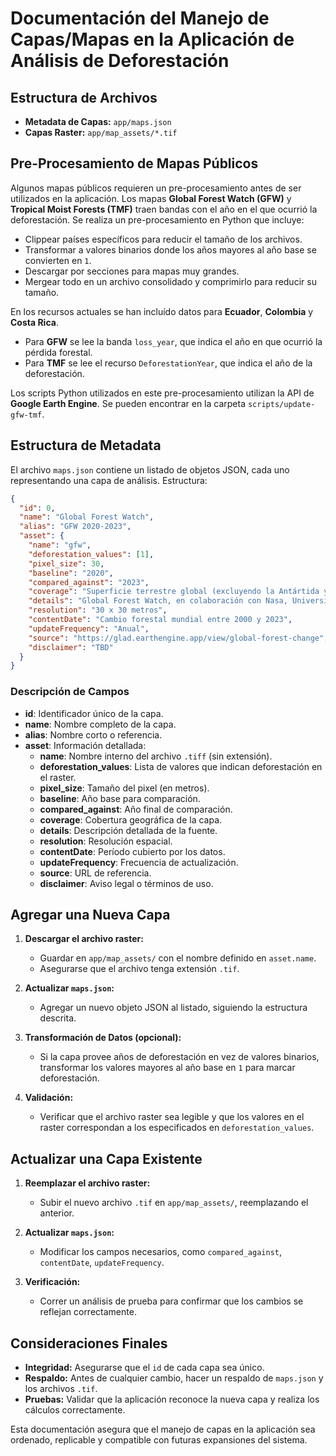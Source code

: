 # Documentación del Manejo de Capas/Mapas en la Aplicación de Análisis de Deforestación

## Estructura de Archivos

- **Metadata de Capas:** `app/maps.json`
- **Capas Raster:** `app/map_assets/*.tif`

## Pre-Procesamiento de Mapas Públicos

Algunos mapas públicos requieren un pre-procesamiento antes de ser utilizados en la aplicación. Los mapas **Global Forest Watch (GFW)** y **Tropical Moist Forests (TMF)** traen bandas con el año en el que ocurrió la deforestación. Se realiza un pre-procesamiento en Python que incluye:

- Clippear países específicos para reducir el tamaño de los archivos.
- Transformar a valores binarios donde los años mayores al año base se convierten en `1`.
- Descargar por secciones para mapas muy grandes.
- Mergear todo en un archivo consolidado y comprimirlo para reducir su tamaño.

En los recursos actuales se han incluído datos para **Ecuador**, **Colombia** y **Costa Rica**.

- Para **GFW** se lee la banda `loss_year`, que indica el año en que ocurrió la pérdida forestal.
- Para **TMF** se lee el recurso `DeforestationYear`, que indica el año de la deforestación.

Los scripts Python utilizados en este pre-procesamiento utilizan la API de **Google Earth Engine**. Se pueden encontrar en la carpeta `scripts/update-gfw-tmf`.

## Estructura de Metadata

El archivo `maps.json` contiene un listado de objetos JSON, cada uno representando una capa de análisis. Estructura:

```json
{
  "id": 0,
  "name": "Global Forest Watch",
  "alias": "GFW 2020-2023",
  "asset": {
    "name": "gfw",
    "deforestation_values": [1],
    "pixel_size": 30,
    "baseline": "2020",
    "compared_against": "2023",
    "coverage": "Superficie terrestre global (excluyendo la Antártida y otras islas del Ártico)",
    "details": "Global Forest Watch, en colaboración con Nasa, Universidad de Maryland y Google",
    "resolution": "30 x 30 metros",
    "contentDate": "Cambio forestal mundial entre 2000 y 2023",
    "updateFrequency": "Anual",
    "source": "https://glad.earthengine.app/view/global-forest-change",
    "disclaimer": "TBD"
  }
}
```

### Descripción de Campos

- **id**: Identificador único de la capa.
- **name**: Nombre completo de la capa.
- **alias**: Nombre corto o referencia.
- **asset**: Información detallada:
  - **name**: Nombre interno del archivo `.tiff` (sin extensión).
  - **deforestation_values**: Lista de valores que indican deforestación en el raster.
  - **pixel_size**: Tamaño del pixel (en metros).
  - **baseline**: Año base para comparación.
  - **compared_against**: Año final de comparación.
  - **coverage**: Cobertura geográfica de la capa.
  - **details**: Descripción detallada de la fuente.
  - **resolution**: Resolución espacial.
  - **contentDate**: Período cubierto por los datos.
  - **updateFrequency**: Frecuencia de actualización.
  - **source**: URL de referencia.
  - **disclaimer**: Aviso legal o términos de uso.

## Agregar una Nueva Capa

1. **Descargar el archivo raster:**

   - Guardar en `app/map_assets/` con el nombre definido en `asset.name`.
   - Asegurarse que el archivo tenga extensión `.tif`.

2. **Actualizar `maps.json`:**

   - Agregar un nuevo objeto JSON al listado, siguiendo la estructura descrita.

3. **Transformación de Datos (opcional):**

   - Si la capa provee años de deforestación en vez de valores binarios, transformar los valores mayores al año base en `1` para marcar deforestación.

4. **Validación:**
   - Verificar que el archivo raster sea legible y que los valores en el raster correspondan a los especificados en `deforestation_values`.

## Actualizar una Capa Existente

1. **Reemplazar el archivo raster:**

   - Subir el nuevo archivo `.tif` en `app/map_assets/`, reemplazando el anterior.

2. **Actualizar `maps.json`:**

   - Modificar los campos necesarios, como `compared_against`, `contentDate`, `updateFrequency`.

3. **Verificación:**
   - Correr un análisis de prueba para confirmar que los cambios se reflejan correctamente.

## Consideraciones Finales

- **Integridad:** Asegurarse que el `id` de cada capa sea único.
- **Respaldo:** Antes de cualquier cambio, hacer un respaldo de `maps.json` y los archivos `.tif`.
- **Pruebas:** Validar que la aplicación reconoce la nueva capa y realiza los cálculos correctamente.

Esta documentación asegura que el manejo de capas en la aplicación sea ordenado, replicable y compatible con futuras expansiones del sistema.
